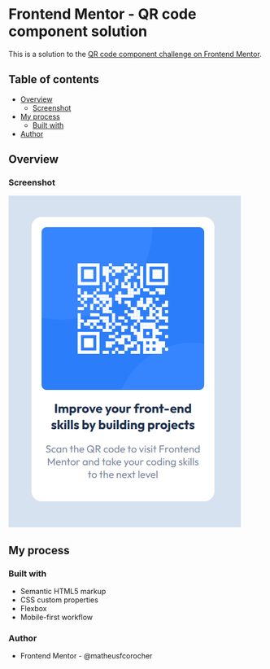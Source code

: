 # Frontend Mentor - QR code component solution

This is a solution to the [QR code component challenge on Frontend Mentor](https://www.frontendmentor.io/challenges/qr-code-component-iux_sIO_H).

## Table of contents

- [Overview](#overview)
  - [Screenshot](#screenshot)
- [My process](#my-process)
  - [Built with](#built-with)
- [Author](#author)

## Overview

### Screenshot

![qr-code-photo](./design/final-app.png)

## My process

### Built with

- Semantic HTML5 markup
- CSS custom properties
- Flexbox
- Mobile-first workflow

### Author

- Frontend Mentor - @matheusfcorocher
